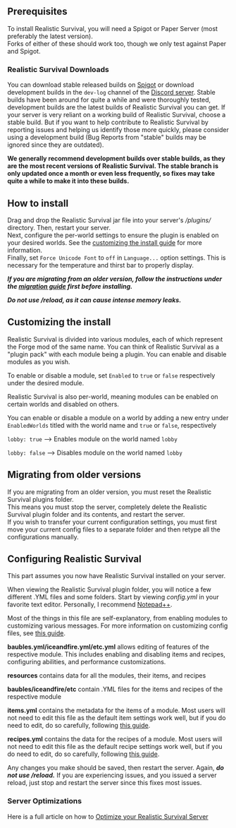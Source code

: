 ## Prerequisites
To install Realistic Survival, you will need a Spigot or Paper Server (most preferably the latest version).<br>
Forks of either of these should work too, though we only test against Paper and Spigot.

### Realistic Survival Downloads
You can download stable released builds on [Spigot](https://www.spigotmc.org/resources/realistic-survival-1-16-dragons-baubles-weapons.93795/history) or download development builds in the `dev-log` channel of the [Discord server](https://discord.gg/mMt3f4usqK).
Stable builds have been around for quite a while and were thoroughly tested, development builds are the latest builds of Realistic Survival you can get.
If your server is very reliant on a working build of Realistic Survival, choose a stable build.
But if you want to help contribute to Realistic Survival by reporting issues and helping us identify those more quickly, please consider using a development build (Bug Reports from "stable" builds may be ignored since they are outdated).

**We generally recommend development builds over stable builds, as they are the most recent versions of Realistic Survival. The stable branch is only updated once a month or even less frequently, so fixes may take quite a while to make it into these builds.**

## How to install
Drag and drop the Realistic Survival jar file into your server's */plugins/* directory.
Then, restart your server.<br>
Next, configure the per-world settings to ensure the plugin is enabled on your desired worlds. See the [customizing the 
install guide](#customizing-the-install) for more information. <br>
Finally, set `Force Unicode Font` to `off` in `Language...` option settings. This is necessary for the temperature and thirst bar to properly display.

***If you are migrating from an older version, follow the instructions under the [migration guide](#migrating-from-older-versions) first before installing.***

***Do not use /reload, as it can cause intense memory leaks.***

## Customizing the install
Realistic Survival is divided into various modules, each of which represent the Forge mod of the same name. You can think of Realistic Survival as a "plugin pack" with each module being a plugin. You can enable and disable modules as you wish.

To enable or disable a module,
set `Enabled` to `true` or `false` respectively under the desired module.

Realistic Survival is also per-world, meaning modules can be enabled on certain worlds and disabled on others.

You can enable or disable a module on a world by adding a new entry under `EnabledWorlds` titled with the world name and `true` or `false`, respectively

`lobby: true` --> Enables module on the world named `lobby`

`lobby: false`  --> Disables module on the world named `lobby`

## Migrating from older versions
If you are migrating from an older version, you must reset the Realistic Survival plugins folder.<br>
This means you must stop the server, completely delete the Realistic Survival plugin folder and its contents, and restart the server.<br>
If you wish to transfer your current configuration settings, you must first move your current config files to a separate folder and then retype all the configurations manually.

## Configuring Realistic Survival
This part assumes you now have Realistic Survival installed on your server.

When viewing the Realistic Survival plugin folder, you will notice a few different .YML files and some folders. Start by viewing *config.yml* in your favorite text editor.
Personally, I recommend [Notepad++](https://notepad-plus-plus.org).

Most of the things in this file are self-explanatory, from enabling modules to customizing various messages. For more information on customizing config files, see [this guide](https://github.com/ValMobile/RealisticSurvival/wiki/Editing-Config-Files).

**baubles.yml/iceandfire.yml/etc.yml** allows editing of features of the respective module. This includes enabling and disabling items and recipes, configuring abilities, and performance customizations.

**resources** contains data for all the modules, their items, and recipes

**baubles/iceandfire/etc** contain .YML files for the items and recipes of the respective module

**items.yml** contains the metadata for the items of a module. Most users will not need to edit this file as the default item settings work well, but if you do need to edit, do so carefully, following [this guide](https://github.com/ValMobile/RealisticSurvival/wiki/Editing-Item-YML-Files).

**recipes.yml** contains the data for the recipes of a module. Most users will not need to edit this file as the default recipe settings work well, but if you do need to edit, do so carefully, following [this guide](https://github.com/ValMobile/RealisticSurvival/wiki/Editing-Recipe-YML-Files).

Any changes you make should be saved, then restart the server. Again, ***do not use /reload.*** If you are experiencing issues, and you issued a server reload,
just stop and restart the server since this fixes most issues.

### Server Optimizations
Here is a full article on how to [Optimize your Realistic Survival Server](https://github.com/ValMobile/RealisticSurvival/wiki/Server-Optimizations)
